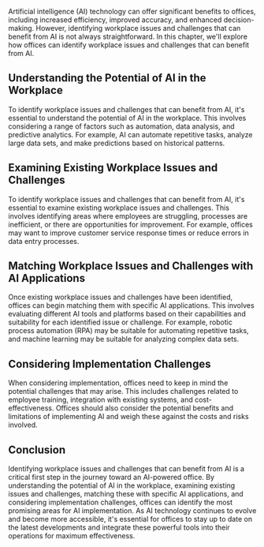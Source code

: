 
Artificial intelligence (AI) technology can offer significant benefits to offices, including increased efficiency, improved accuracy, and enhanced decision-making. However, identifying workplace issues and challenges that can benefit from AI is not always straightforward. In this chapter, we'll explore how offices can identify workplace issues and challenges that can benefit from AI.

Understanding the Potential of AI in the Workplace
--------------------------------------------------

To identify workplace issues and challenges that can benefit from AI, it's essential to understand the potential of AI in the workplace. This involves considering a range of factors such as automation, data analysis, and predictive analytics. For example, AI can automate repetitive tasks, analyze large data sets, and make predictions based on historical patterns.

Examining Existing Workplace Issues and Challenges
--------------------------------------------------

To identify workplace issues and challenges that can benefit from AI, it's essential to examine existing workplace issues and challenges. This involves identifying areas where employees are struggling, processes are inefficient, or there are opportunities for improvement. For example, offices may want to improve customer service response times or reduce errors in data entry processes.

Matching Workplace Issues and Challenges with AI Applications
-------------------------------------------------------------

Once existing workplace issues and challenges have been identified, offices can begin matching them with specific AI applications. This involves evaluating different AI tools and platforms based on their capabilities and suitability for each identified issue or challenge. For example, robotic process automation (RPA) may be suitable for automating repetitive tasks, and machine learning may be suitable for analyzing complex data sets.

Considering Implementation Challenges
-------------------------------------

When considering implementation, offices need to keep in mind the potential challenges that may arise. This includes challenges related to employee training, integration with existing systems, and cost-effectiveness. Offices should also consider the potential benefits and limitations of implementing AI and weigh these against the costs and risks involved.

Conclusion
----------

Identifying workplace issues and challenges that can benefit from AI is a critical first step in the journey toward an AI-powered office. By understanding the potential of AI in the workplace, examining existing issues and challenges, matching these with specific AI applications, and considering implementation challenges, offices can identify the most promising areas for AI implementation. As AI technology continues to evolve and become more accessible, it's essential for offices to stay up to date on the latest developments and integrate these powerful tools into their operations for maximum effectiveness.

